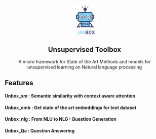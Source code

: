 <p align="center">
  <img width="80" src="./Extra/unbox.png">
</p>
<h2 align="center">Unsupervised Toolbox</h2>



<p align="center">A micro framework for State of the Art Methods and models for unsupervised learning on Natural language processing</p>

## Features 

#### Unbox_sm    : Semantic similarity with context aware attention
####  Unbox_emb  : Get state of the art embeddings for text dataset
#### Unbox_nlg   : From NLU to NLG : Question Generation
#### Unbox_Qa    : Question Answering

